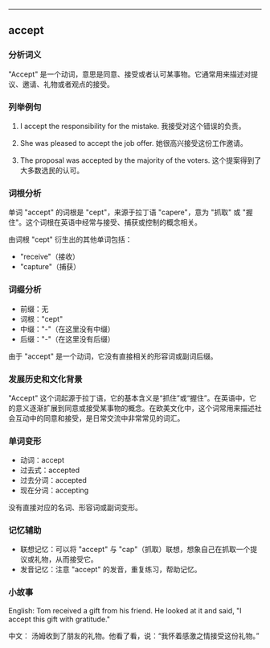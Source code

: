 
---------------
## accept
### 分析词义
"Accept" 是一个动词，意思是同意、接受或者认可某事物。它通常用来描述对提议、邀请、礼物或者观点的接受。

### 列举例句
1. I accept the responsibility for the mistake.
   我接受对这个错误的负责。
   
2. She was pleased to accept the job offer.
   她很高兴接受这份工作邀请。
   
3. The proposal was accepted by the majority of the voters.
   这个提案得到了大多数选民的认可。

### 词根分析
单词 "accept" 的词根是 "cept"，来源于拉丁语 "capere"，意为 "抓取" 或 "握住"。这个词根在英语中经常与接受、捕获或控制的概念相关。

由词根 "cept" 衍生出的其他单词包括：
- "receive"（接收）
- "capture"（捕获）

### 词缀分析
- 前缀：无
- 词根："cept"
- 中缀："-"（在这里没有中缀）
- 后缀："-"（在这里没有后缀）

由于 "accept" 是一个动词，它没有直接相关的形容词或副词后缀。

### 发展历史和文化背景
"Accept" 这个词起源于拉丁语，它的基本含义是“抓住”或“握住”。在英语中，它的意义逐渐扩展到同意或接受某事物的概念。在欧美文化中，这个词常用来描述社会互动中的同意和接受，是日常交流中非常常见的词汇。

### 单词变形
- 动词：accept
- 过去式：accepted
- 过去分词：accepted
- 现在分词：accepting

没有直接对应的名词、形容词或副词变形。

### 记忆辅助
- 联想记忆：可以将 "accept" 与 "cap"（抓取）联想，想象自己在抓取一个提议或礼物，从而接受它。
- 发音记忆：注意 "accept" 的发音，重复练习，帮助记忆。

### 小故事
English:
Tom received a gift from his friend. He looked at it and said, "I accept this gift with gratitude."

中文：
汤姆收到了朋友的礼物。他看了看，说：“我怀着感激之情接受这份礼物。”

